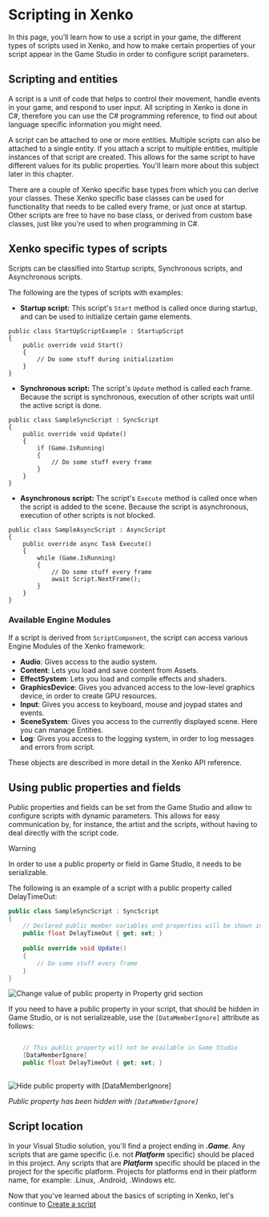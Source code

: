 # Scripting in Xenko

In this page, you’ll learn how to use a script in your game, the different types of scripts used in Xenko, and how to make certain properties of your script appear in the Game Studio in order to configure script parameters.

## Scripting and entities

A script is a unit of code that helps to control their movement, handle events in your game, and respond to user input. All scripting in Xenko is done in C#, therefore you can use the C# programming reference, to find out about language specific information you might need.

A script can be attached to one or more entities. Multiple scripts can also be attached to a single entity. If you attach a script to multiple entities, multiple instances of that script are created. This allows for the same script to have different values for its public properties. You'll learn more about this subject later in this chapter.

There are a couple of Xenko specific base types from which you can derive your classes. These Xenko specific base classes can be used for functionality that needs to be called every frame, or just once at startup. Other scripts are free to have no base class, or derived from custom base classes, just like you're used to when programming in C#.

## Xenko specific types of scripts

Scripts can be classified into Startup scripts, Synchronous scripts, and Asynchronous scripts.

The following are the types of scripts with examples:

* **Startup script:** This script's ```Start``` method is called once during startup, and can be used to initialize certain game elements.

```
public class StartUpScriptExample : StartupScript
{
	public override void Start()
	{
		// Do some stuff during initialization
	}
}
```

* **Synchronous script:** The script's ```Update``` method is called each frame. Because the script is synchronous, execution of other scripts wait until the active script is done.

```
public class SampleSyncScript : SyncScript
{        
	public override void Update()
	{
		if (Game.IsRunning)
		{
			// Do some stuff every frame
		}
	}
}
```

* **Asynchronous script:** The script's ```Execute``` method is called once when the script is added to the scene. Because the script is asynchronous, execution of other scripts is not blocked.

```
public class SampleAsyncScript : AsyncScript
{        
	public override async Task Execute() 
	{
		while (Game.IsRunning)
		{
			// Do some stuff every frame
			await Script.NextFrame();
		}
	}
}
```

### Available Engine Modules

If a script is derived from ```ScriptComponent```, the script can access various Engine Modules of the Xenko framework:

* **Audio**: Gives access to the audio system.
* **Content**: Lets you load and save content from Assets.
* **EffectSystem**: Lets you load and compile effects and shaders.
* **GraphicsDevice**: Gives you advanced access to the low-level graphics device, in order to create GPU resources.
* **Input**: Gives you access to keyboard, mouse and joypad states and events.
* **SceneSystem**: Gives you access to the currently displayed scene. Here you can manage Entities.
* **Log**: Gives you access to the logging system, in order to log messages and errors from script.

These objects are described in more detail in the Xenko API reference.

## Using public properties and fields

Public properties and fields can be set from the Game Studio and allow to configure scripts with dynamic parameters. This allows for easy communication by, for instance, the artist and the scripts, without having to deal directly with the script code.

> [!WARNING] 
> In order to use a public property or field in Game Studio, it needs to be serializable. 

The following is an example of a script with a public property called DelayTimeOut:

```cs
public class SampleSyncScript : SyncScript
{
	// Declared public member variables and properties will be shown in Game Studio
	public float DelayTimeOut { get; set; }
	
	public override void Update()
	{
		// Do some stuff every frame
	}
}
```

![Change value of public property in Property grid section](media/scripting-in-xenko-change-value-public-property.png)

If you need to have a public property in your script, that should be hidden in Game Studio, or is not serializeable, use the ```[DataMemberIgnore]``` attribute as follows:

```cs

	// This public property will not be available in Game Studio
	[DataMemberIgnore]
	public float DelayTimeOut { get; set; }
	
```

![Hide public property with [DataMemberIgnore]](media/scripting-in-xenko-public-property-with-datamemberignore.png)

_Public property has been hidden with ```[DataMemberIgnore]```_

## Script location

In your Visual Studio solution, you'll find a project ending in ***.Game***. Any scripts that are game specific (i.e. not ***Platform*** specific) should be placed in this project. Any scripts that are ***Platform*** specific should be placed in the project for the specific platform. Projects for platforms end in their platform name, for example: .Linux, .Android, .Windows etc.
   
Now that you've learned about the basics of scripting in Xenko, let's continue to [Create a script](create-a-script.md)
 